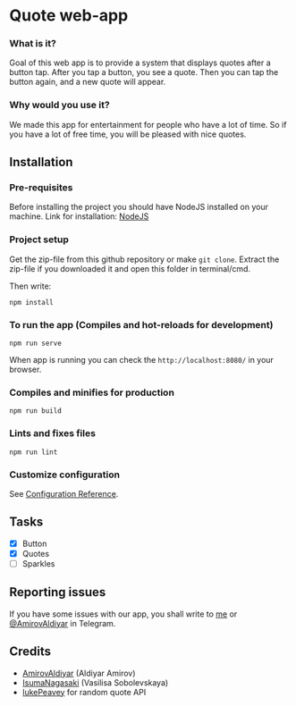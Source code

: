 # Quote web-app
### What is it?
Goal of this web app is to provide a system that displays quotes after a button tap.
After you tap a button, you see a quote. Then you can tap the button again, and a new quote will appear.

### Why would you use it?
We made this app for entertainment for people who have a lot of time.
So if you have a lot of free time, you will be pleased with nice quotes.

## Installation

### Pre-requisites
Before installing the project you should have NodeJS installed on your machine.
Link for installation: [NodeJS](https://nodejs.org/en/download/)


### Project setup
Get the zip-file from this github repository or make ``git clone``.
Extract the zip-file if you downloaded it and open this folder in terminal/cmd.

Then write:
```
npm install
```
### To run the app (Compiles and hot-reloads for development)
```
npm run serve
```
When app is running you can check the ``http://localhost:8080/`` in your browser.
### Compiles and minifies for production
```
npm run build
```

### Lints and fixes files
```
npm run lint
```

### Customize configuration
See [Configuration Reference](https://cli.vuejs.org/config/).

## Tasks
- [x] Button
- [x] Quotes
- [ ] Sparkles

## Reporting issues

If you have some issues with our app, you shall write to [me](https://github.com/AmirovAldiyar) or [@AmirovAldiyar](https://t.me/AmirovAldiyar) in Telegram.

## Credits

- [AmirovAldiyar](https://github.com/AmirovAldiyar) (Aldiyar Amirov)
- [IsumaNagasaki](https://github.com/IsumaNagasaki) (Vasilisa Sobolevskaya)
- [lukePeavey](https://github.com/lukePeavey/quotable) for random quote API